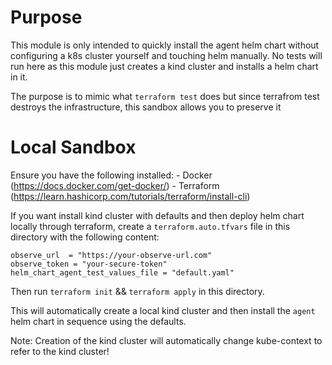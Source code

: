 # Purpose

This module is only intended to quickly install the agent helm chart without configuring a k8s cluster yourself and touching helm manually.  No tests will run here as this module just creates a kind cluster and installs a helm chart in it.

The purpose is to mimic what `terraform test` does but since terrafrom test destroys the infrastructure, this sandbox allows you to preserve it

# Local Sandbox

Ensure you have the following installed:
    - Docker (https://docs.docker.com/get-docker/)
    - Terraform (https://learn.hashicorp.com/tutorials/terraform/install-cli)

If you want install kind cluster with defaults and then deploy helm chart locally through terraform, create a `terraform.auto.tfvars` file in this directory with the following content:

```
observe_url  = "https://your-observe-url.com"
observe_token = "your-secure-token"
helm_chart_agent_test_values_file = "default.yaml"
```

Then run `terraform init` && `terraform apply` in this directory.

This will automatically create a local kind cluster and then install the `agent` helm chart in sequence using the defaults.

Note: Creation of the kind cluster will automatically change kube-context to refer to the kind cluster!
